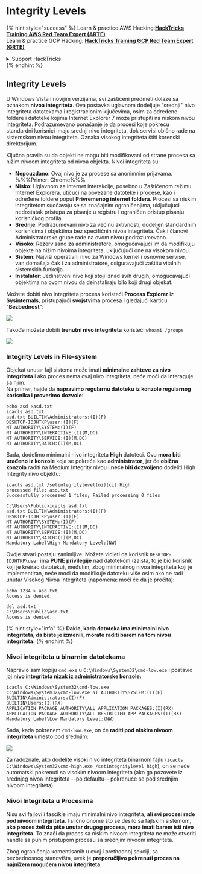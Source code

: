 # Integrity Levels

{% hint style="success" %}
Learn & practice AWS Hacking:<img src="/.gitbook/assets/arte.png" alt="" data-size="line">[**HackTricks Training AWS Red Team Expert (ARTE)**](https://training.hacktricks.xyz/courses/arte)<img src="/.gitbook/assets/arte.png" alt="" data-size="line">\
Learn & practice GCP Hacking: <img src="/.gitbook/assets/grte.png" alt="" data-size="line">[**HackTricks Training GCP Red Team Expert (GRTE)**<img src="/.gitbook/assets/grte.png" alt="" data-size="line">](https://training.hacktricks.xyz/courses/grte)

<details>

<summary>Support HackTricks</summary>

* Check the [**subscription plans**](https://github.com/sponsors/carlospolop)!
* **Join the** 💬 [**Discord group**](https://discord.gg/hRep4RUj7f) or the [**telegram group**](https://t.me/peass) or **follow** us on **Twitter** 🐦 [**@hacktricks\_live**](https://twitter.com/hacktricks\_live)**.**
* **Share hacking tricks by submitting PRs to the** [**HackTricks**](https://github.com/carlospolop/hacktricks) and [**HackTricks Cloud**](https://github.com/carlospolop/hacktricks-cloud) github repos.

</details>
{% endhint %}

## Integrity Levels

U Windows Vista i novijim verzijama, svi zaštićeni predmeti dolaze sa oznakom **nivoa integriteta**. Ova postavka uglavnom dodeljuje "srednji" nivo integriteta datotekama i registracionim ključevima, osim za određene foldere i datoteke kojima Internet Explorer 7 može pristupiti na niskom nivou integriteta. Podrazumevano ponašanje je da procesi koje pokreću standardni korisnici imaju srednji nivo integriteta, dok servisi obično rade na sistemskom nivou integriteta. Oznaka visokog integriteta štiti korenski direktorijum.

Ključna pravila su da objekti ne mogu biti modifikovani od strane procesa sa nižim nivoom integriteta od nivoa objekta. Nivoi integriteta su:

* **Nepouzdano**: Ovaj nivo je za procese sa anonimnim prijavama. %%%Primer: Chrome%%%
* **Nisko**: Uglavnom za internet interakcije, posebno u Zaštićenom režimu Internet Explorera, utičući na povezane datoteke i procese, kao i određene foldere poput **Privremenog internet foldera**. Procesi sa niskim integritetom suočavaju se sa značajnim ograničenjima, uključujući nedostatak pristupa za pisanje u registru i ograničen pristup pisanju korisničkog profila.
* **Srednje**: Podrazumevani nivo za većinu aktivnosti, dodeljen standardnim korisnicima i objektima bez specifičnih nivoa integriteta. Čak i članovi Administratorske grupe rade na ovom nivou podrazumevano.
* **Visoko**: Rezervisano za administratore, omogućavajući im da modifikuju objekte na nižim nivoima integriteta, uključujući one na visokom nivou.
* **Sistem**: Najviši operativni nivo za Windows kernel i osnovne servise, van domašaja čak i za administratore, osiguravajući zaštitu vitalnih sistemskih funkcija.
* **Instalater**: Jedinstveni nivo koji stoji iznad svih drugih, omogućavajući objektima na ovom nivou da deinstaliraju bilo koji drugi objekat.

Možete dobiti nivo integriteta procesa koristeći **Process Explorer** iz **Sysinternals**, pristupajući **svojstvima** procesa i gledajući karticu "**Bezbednost**":

![](<../../.gitbook/assets/image (824).png>)

Takođe možete dobiti **trenutni nivo integriteta** koristeći `whoami /groups`

![](<../../.gitbook/assets/image (325).png>)

### Integrity Levels in File-system

Objekat unutar fajl sistema može imati **minimalne zahteve za nivo integriteta** i ako proces nema ovaj nivo integriteta, neće moći da interaguje sa njim.\
Na primer, hajde da **napravimo regularnu datoteku iz konzole regularnog korisnika i proverimo dozvole**:
```
echo asd >asd.txt
icacls asd.txt
asd.txt BUILTIN\Administrators:(I)(F)
DESKTOP-IDJHTKP\user:(I)(F)
NT AUTHORITY\SYSTEM:(I)(F)
NT AUTHORITY\INTERACTIVE:(I)(M,DC)
NT AUTHORITY\SERVICE:(I)(M,DC)
NT AUTHORITY\BATCH:(I)(M,DC)
```
Sada, dodelimo minimalni nivo integriteta **High** datoteci. Ovo **mora biti urađeno iz konzole** koja se pokreće kao **administrator**, jer će **obična konzola** raditi na Medium Integrity nivou i **neće biti dozvoljeno** dodeliti High Integrity nivo objektu:
```
icacls asd.txt /setintegritylevel(oi)(ci) High
processed file: asd.txt
Successfully processed 1 files; Failed processing 0 files

C:\Users\Public>icacls asd.txt
asd.txt BUILTIN\Administrators:(I)(F)
DESKTOP-IDJHTKP\user:(I)(F)
NT AUTHORITY\SYSTEM:(I)(F)
NT AUTHORITY\INTERACTIVE:(I)(M,DC)
NT AUTHORITY\SERVICE:(I)(M,DC)
NT AUTHORITY\BATCH:(I)(M,DC)
Mandatory Label\High Mandatory Level:(NW)
```
Ovdje stvari postaju zanimljive. Možete vidjeti da korisnik `DESKTOP-IDJHTKP\user` ima **PUNE privilegije** nad datotekom (zaista, to je bio korisnik koji je kreirao datoteku), međutim, zbog minimalnog nivoa integriteta koji je implementiran, neće moći da modifikuje datoteku više osim ako ne radi unutar Visokog Nivoa Integriteta (napomena: moći će da je pročita):
```
echo 1234 > asd.txt
Access is denied.

del asd.txt
C:\Users\Public\asd.txt
Access is denied.
```
{% hint style="info" %}
**Dakle, kada datoteka ima minimalni nivo integriteta, da biste je izmenili, morate raditi barem na tom nivou integriteta.**
{% endhint %}

### Nivoi integriteta u binarnim datotekama

Napravio sam kopiju `cmd.exe` u `C:\Windows\System32\cmd-low.exe` i postavio joj **nivo integriteta nizak iz administratorske konzole:**
```
icacls C:\Windows\System32\cmd-low.exe
C:\Windows\System32\cmd-low.exe NT AUTHORITY\SYSTEM:(I)(F)
BUILTIN\Administrators:(I)(F)
BUILTIN\Users:(I)(RX)
APPLICATION PACKAGE AUTHORITY\ALL APPLICATION PACKAGES:(I)(RX)
APPLICATION PACKAGE AUTHORITY\ALL RESTRICTED APP PACKAGES:(I)(RX)
Mandatory Label\Low Mandatory Level:(NW)
```
Sada, kada pokrenem `cmd-low.exe`, on će **raditi pod niskim nivoom integriteta** umesto pod srednjim:

![](<../../.gitbook/assets/image (313).png>)

Za radoznale, ako dodelite visoki nivo integriteta binarnom fajlu (`icacls C:\Windows\System32\cmd-high.exe /setintegritylevel high`), on se neće automatski pokrenuti sa visokim nivoom integriteta (ako ga pozovete iz srednjeg nivoa integriteta --po defaultu-- pokrenuće se pod srednjim nivoom integriteta).

### Nivoi Integriteta u Procesima

Nisu svi fajlovi i fascikle imaju minimalni nivo integriteta, **ali svi procesi rade pod nivoom integriteta**. I slično onome što se desilo sa fajlskim sistemom, **ako proces želi da piše unutar drugog procesa, mora imati barem isti nivo integriteta**. To znači da proces sa niskim nivoom integriteta ne može otvoriti handle sa punim pristupom procesu sa srednjim nivoom integriteta.

Zbog ograničenja komentisanih u ovoj i prethodnoj sekciji, sa bezbednosnog stanovišta, uvek je **preporučljivo pokrenuti proces na najnižem mogućem nivou integriteta**.
